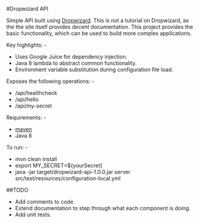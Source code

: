 #Dropwizard API

Simple API built using [Dropwizard](https://www.dropwizard.io/). This is not a tutorial on Dropwizard, as the the site itself provides decent documentation. This project provides the basic functionality, which can be used to build more complex applications.

Key highlights: -
- Uses Google Juice for dependency injection.
- Java 8 lambda to abstract common functionality.
- Environment variable substitution during configuration file load.

Exposes the following operations: -
- /api/healthcheck
- /api/hello
- /api/my-secret 

Requirements: -
- [maven](https://maven.apache.org/)
- Java 8

To run: -
- mvn clean install
- export MY_SECRET=${yourSecret}
- java -jar target/dropwizard-api-1.0.0.jar server src/test/resources/configuration-local.yml


##TODO
- Add comments to code.
- Extend documentation to step through what each component is doing.
- Add unit tests.